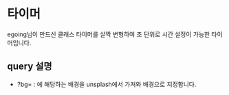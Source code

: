# 타이머
egoing님이 만드신 클래스 타이머를 살짝 변형하여 초 단위로 시간 설정이 가능한 타이머입니다.

## query 설명
* ?bg=<keyword> : <keyword>에 해당하는 배경을 unsplash에서 가져와 배경으로 지정합니다.
